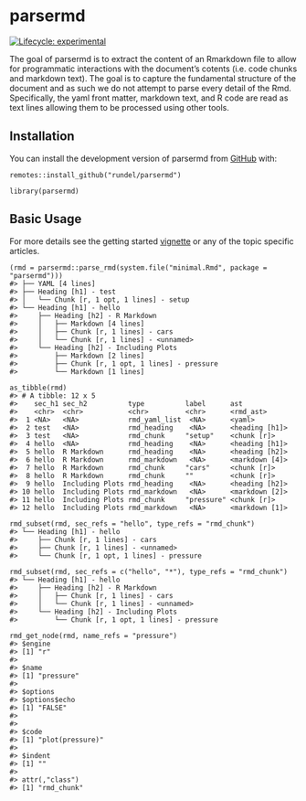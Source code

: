 
<!-- README.md is generated from README.Rmd. Please edit that file -->

parsermd
========

<!-- badges: start -->

[![Lifecycle:
experimental](https://img.shields.io/badge/lifecycle-experimental-orange.svg)](https://www.tidyverse.org/lifecycle/#experimental)
<!-- badges: end -->

The goal of parsermd is to extract the content of an Rmarkdown file to
allow for programmatic interactions with the document’s cotents
(i.e. code chunks and markdown text). The goal is to capture the
fundamental structure of the document and as such we do not attempt to
parse every detail of the Rmd. Specifically, the yaml front matter,
markdown text, and R code are read as text lines allowing them to be
processed using other tools.

Installation
------------

You can install the development version of parsermd from
[GitHub](https://github.com/rundel/parsermd) with:

    remotes::install_github("rundel/parsermd")

    library(parsermd)

Basic Usage
-----------

For more details see the getting started
[vignette](https://rundel.github.io/parsermd/articles/parsermd.html) or
any of the topic specific articles.

    (rmd = parsermd::parse_rmd(system.file("minimal.Rmd", package = "parsermd")))
    #> ├── YAML [4 lines]
    #> ├── Heading [h1] - test
    #> │   └── Chunk [r, 1 opt, 1 lines] - setup
    #> └── Heading [h1] - hello
    #>     ├── Heading [h2] - R Markdown
    #>     │   ├── Markdown [4 lines]
    #>     │   ├── Chunk [r, 1 lines] - cars
    #>     │   └── Chunk [r, 1 lines] - <unnamed>
    #>     └── Heading [h2] - Including Plots
    #>         ├── Markdown [2 lines]
    #>         ├── Chunk [r, 1 opt, 1 lines] - pressure
    #>         └── Markdown [1 lines]

    as_tibble(rmd)
    #> # A tibble: 12 x 5
    #>    sec_h1 sec_h2          type          label      ast           
    #>    <chr>  <chr>           <chr>         <chr>      <rmd_ast>     
    #>  1 <NA>   <NA>            rmd_yaml_list  <NA>      <yaml>        
    #>  2 test   <NA>            rmd_heading    <NA>      <heading [h1]>
    #>  3 test   <NA>            rmd_chunk     "setup"    <chunk [r]>   
    #>  4 hello  <NA>            rmd_heading    <NA>      <heading [h1]>
    #>  5 hello  R Markdown      rmd_heading    <NA>      <heading [h2]>
    #>  6 hello  R Markdown      rmd_markdown   <NA>      <markdown [4]>
    #>  7 hello  R Markdown      rmd_chunk     "cars"     <chunk [r]>   
    #>  8 hello  R Markdown      rmd_chunk     ""         <chunk [r]>   
    #>  9 hello  Including Plots rmd_heading    <NA>      <heading [h2]>
    #> 10 hello  Including Plots rmd_markdown   <NA>      <markdown [2]>
    #> 11 hello  Including Plots rmd_chunk     "pressure" <chunk [r]>   
    #> 12 hello  Including Plots rmd_markdown   <NA>      <markdown [1]>

    rmd_subset(rmd, sec_refs = "hello", type_refs = "rmd_chunk")
    #> └── Heading [h1] - hello
    #>     ├── Chunk [r, 1 lines] - cars
    #>     ├── Chunk [r, 1 lines] - <unnamed>
    #>     └── Chunk [r, 1 opt, 1 lines] - pressure

    rmd_subset(rmd, sec_refs = c("hello", "*"), type_refs = "rmd_chunk")
    #> └── Heading [h1] - hello
    #>     ├── Heading [h2] - R Markdown
    #>     │   ├── Chunk [r, 1 lines] - cars
    #>     │   └── Chunk [r, 1 lines] - <unnamed>
    #>     └── Heading [h2] - Including Plots
    #>         └── Chunk [r, 1 opt, 1 lines] - pressure

    rmd_get_node(rmd, name_refs = "pressure")
    #> $engine
    #> [1] "r"
    #> 
    #> $name
    #> [1] "pressure"
    #> 
    #> $options
    #> $options$echo
    #> [1] "FALSE"
    #> 
    #> 
    #> $code
    #> [1] "plot(pressure)"
    #> 
    #> $indent
    #> [1] ""
    #> 
    #> attr(,"class")
    #> [1] "rmd_chunk"

